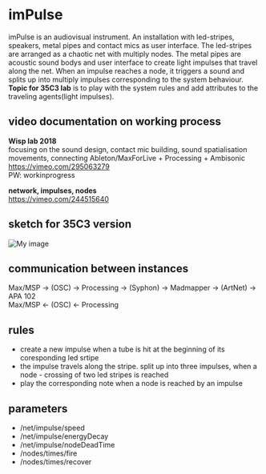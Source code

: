 # imPulse
imPulse is an audiovisual instrument. An installation with led-stripes, speakers, metal pipes and contact mics as user interface. The led-stripes are arranged as a chaotic net with multiply nodes. The metal pipes are acoustic sound bodys and user interface to create light impulses that travel along the net. When an impulse reaches a node, it triggers a sound and splits up into multiply impulses corresponding to the system behaviour. 
<b>Topic for 35C3 lab</b> is to play with the system rules and add attributes to the traveling agents(light impulses).


## video documentation on working process
<b>Wisp lab 2018</b></br >
focusing on the sound design, contact mic building, sound spatialisation movements, connecting Ableton/MaxForLive + Processing + Ambisonic</br >
https://vimeo.com/295063279</br >
PW: workinprogress

<b>network, impulses, nodes</b></br >
https://vimeo.com/244515640

## sketch for 35C3 version
![My image](https://github.com/birkschmithuesen/imPulse/blob/master/sketch.jpg)

## communication between instances
Max/MSP -> (OSC) -> Processing -> (Syphon) -> Madmapper -> (ArtNet) -> APA 102</br>
Max/MSP <- (OSC) <- Processing

## rules
* create a new impulse when a tube is hit at the beginning of its coresponding led srtipe
* the impulse travels along the stripe. split up into three impulses, when a node - crossing of two led stripes is reached
* play the corresponding note when a node is reached by an impulse

## parameters
* /net/impulse/speed
* /net/impulse/energyDecay
* /net/impulse/nodeDeadTime
* /nodes/times/fire
* /nodes/times/recover
